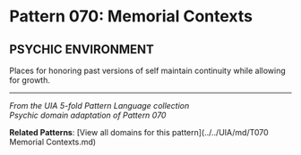 # Pattern 070: Memorial Contexts

## PSYCHIC ENVIRONMENT

Places for honoring past versions of self maintain continuity while allowing for growth.

---

*From the UIA 5-fold Pattern Language collection*  
*Psychic domain adaptation of Pattern 070*

**Related Patterns**: [View all domains for this pattern](../../UIA/md/T070 Memorial Contexts.md)